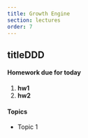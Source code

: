 ```yaml
---
title: Growth Engine
section: lectures
order: 7
---
```


## titleDDD

#### Homework due for today

1. **hw1**
1. **hw2**

#### Topics

* Topic 1
